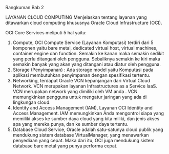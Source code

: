Rangkuman Bab 2

LAYANAN CLOUD COMPUTING
Menjelaskan tentang layanan yang ditawarkan cloud computing khususnya Oracle Cloud
Infrastructure (OCI).

OCI Core Services meliputi 5 hal yaitu:

1. Compute, OCI Compute Service (Layanan Komputasi) terdiri dari 5 komponen yaitu bare metal, dedicated virtual
   host, virtual machines, container engine dan function. Semakin ke kanan maka semakin sedikit yang
   perlu ditangani oleh pengguna. Sebaliknya semakin ke kiri maka semakin banyak yang akan yang
   ditangani atau diatur oleh pengguna.
2. Storage (Penyimpanan) : Ada storage model yaitu Komputasi pada aplikasi membutuhkan penyimpanan dengan spesifikasi tertentu.
3. Networking, terdapat Oracle VCN kepanjangan dari Virtual Cloud Network. VCN merupakan layanan Infrastructures as a Service IaaS. VCN merupakan network yang dimiliki oleh VM anda . VCN memungkinkan
   pengguna untuk mengatur jaringan yang ada di lingkungan cloud.
4. Identity and Access Management (IAM), Layanan OCI Identity and
   Access Management. IAM memungkinkan Anda mengontrol siapa yang
   memiliki akses ke sumber daya cloud yang kita miliki, dan jenis akses apa yang mereka punya, dan
   ke sumber daya tertentu.
5. Database Cloud Service, Oracle adalah satu-satunya cloud publik yang mendukung sistem database VirtualManager, yang menawarkan penyediaan yang cepat. Maka dari itu, OCI juga mendukung sistem database bare metal yang punya
   performa cepat.
